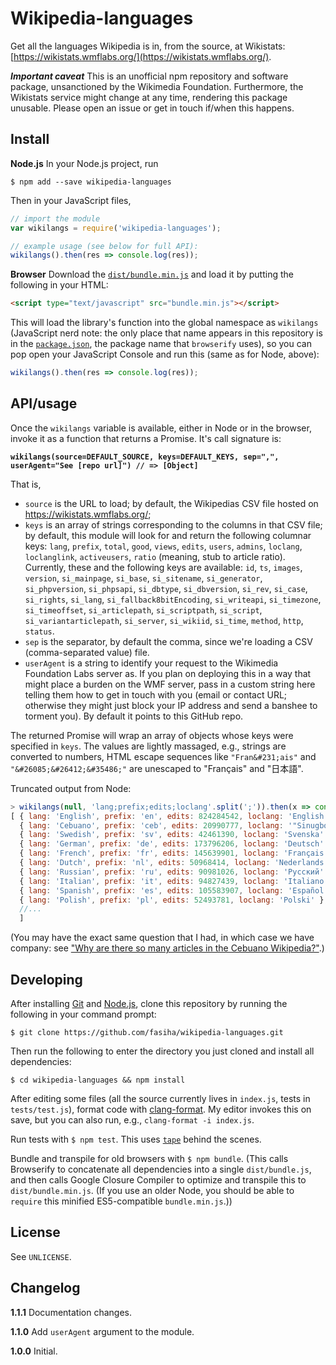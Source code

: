 # Wikipedia-languages

Get all the languages Wikipedia is in, from the source, at Wikistats: [https://wikistats.wmflabs.org/](https://wikistats.wmflabs.org/).

***Important caveat*** This is an unofficial npm repository and software package, unsanctioned by the Wikimedia Foundation. Furthermore, the Wikistats service might change at any time, rendering this package unusable. Please open an issue or get in touch if/when this happens.

## Install

**Node.js** In your Node.js project, run
```
$ npm add --save wikipedia-languages
```
Then in your JavaScript files,
```js
// import the module
var wikilangs = require('wikipedia-languages');

// example usage (see below for full API):
wikilangs().then(res => console.log(res));
```

**Browser** Download the [`dist/bundle.min.js`](dist/bundle.min.js) and load it by putting the following in your HTML:
```html
<script type="text/javascript" src="bundle.min.js"></script>
```

This will load the library's function into the global namespace as `wikilangs` (JavaScript nerd note: the only place that name appears in this repository is in the [`package.json`](package.json), the package name that `browserify` uses), so you can pop open your JavaScript Console and run this (same as for Node, above):
```js
wikilangs().then(res => console.log(res));
```

## API/usage

Once the `wikilangs` variable is available, either in Node or in the browser, invoke it as a function that returns a Promise. It's call signature is:

**`wikilangs(source=DEFAULT_SOURCE, keys=DEFAULT_KEYS, sep=",", userAgent="See [repo url]") // => [Object]`**

That is,
- `source` is the URL to load; by default, the Wikipedias CSV file hosted on https://wikistats.wmflabs.org/;
- `keys` is an array of strings corresponding to the columns in that CSV file; by default, this module will look for and return the following columnar keys:  `lang`, `prefix`, `total`, `good`, `views`, `edits`, `users`, `admins`, `loclang`, `loclanglink`, `activeusers`, `ratio` (meaning, stub to article ratio). Currently, these and the following keys are available: `id`, `ts`,  `images`, `version`, `si_mainpage`, `si_base`, `si_sitename`, `si_generator`, `si_phpversion`, `si_phpsapi`, `si_dbtype`, `si_dbversion`, `si_rev`, `si_case`, `si_rights`, `si_lang`, `si_fallback8bitEncoding`, `si_writeapi`, `si_timezone`, `si_timeoffset`, `si_articlepath`, `si_scriptpath`, `si_script`, `si_variantarticlepath`, `si_server`, `si_wikiid`, `si_time`, `method`, `http`, `status`.
- `sep` is the separator, by default the comma, since we're loading a CSV (comma-separated value) file.
- `userAgent` is a string to identify your request to the Wikimedia Foundation Labs server as. If you plan on deploying this in a way that might place a burden on the WMF server, pass in a custom string here telling them how to get in touch with you (email or contact URL; otherwise they might just block your IP address and send a banshee to torment you). By default it points to this GitHub repo.

The returned Promise will wrap an array of objects whose keys were specified in `keys`. The values are lightly massaged, e.g., strings are converted to numbers, HTML escape sequences like `"Fran&#231;ais"` and `"&#26085;&#26412;&#35486;"` are unescaped to "Français" and "日本語".

Truncated output from Node:
```js
> wikilangs(null, 'lang;prefix;edits;loclang'.split(';')).then(x => console.log(x));
[ { lang: 'English', prefix: 'en', edits: 824284542, loclang: 'English' },
  { lang: 'Cebuano', prefix: 'ceb', edits: 20990777, loclang: '"Sinugboanong Binisaya"' },
  { lang: 'Swedish', prefix: 'sv', edits: 42461390, loclang: 'Svenska' },
  { lang: 'German', prefix: 'de', edits: 173796206, loclang: 'Deutsch' },
  { lang: 'French', prefix: 'fr', edits: 145639901, loclang: 'Français' },
  { lang: 'Dutch', prefix: 'nl', edits: 50968414, loclang: 'Nederlands' },
  { lang: 'Russian', prefix: 'ru', edits: 90981026, loclang: 'Русский' },
  { lang: 'Italian', prefix: 'it', edits: 94827439, loclang: 'Italiano' },
  { lang: 'Spanish', prefix: 'es', edits: 105583907, loclang: 'Español' },
  { lang: 'Polish', prefix: 'pl', edits: 52493781, loclang: 'Polski' },
  //...
  ]
```

(You may have the exact same question that I had, in which case we have company: see ["Why are there so many articles in the Cebuano Wikipedia?"](https://www.quora.com/Why-are-there-so-many-articles-in-the-Cebuano-language-on-Wikipedia).)

## Developing

After installing [Git](https://git-scm.com/) and [Node.js](https://nodejs.org/), clone this repository by running the following in your command prompt:
```
$ git clone https://github.com/fasiha/wikipedia-languages.git
```
Then run the following to enter the directory you just cloned and install all dependencies:
```
$ cd wikipedia-languages && npm install
```

After editing some files (all the source currently lives in `index.js`, tests in `tests/test.js`), format code with [clang-format](https://clang.llvm.org/docs/ClangFormat.html). My editor invokes this on save, but you can also run, e.g., `clang-format -i index.js`.

Run tests with `$ npm test`. This uses [`tape`](https://github.com/substack/tape) behind the scenes.

Bundle and transpile for old browsers with `$ npm bundle`. (This calls Browserify to concatenate all dependencies into a single `dist/bundle.js`, and then calls Google Closure Compiler to optimize and transpile this to `dist/bundle.min.js`. (If you use an older Node, you should be able to `require` this minified ES5-compatible `bundle.min.js`.))

## License

See `UNLICENSE`.

## Changelog

**1.1.1** Documentation changes.

**1.1.0** Add `userAgent` argument to the module.

**1.0.0** Initial.